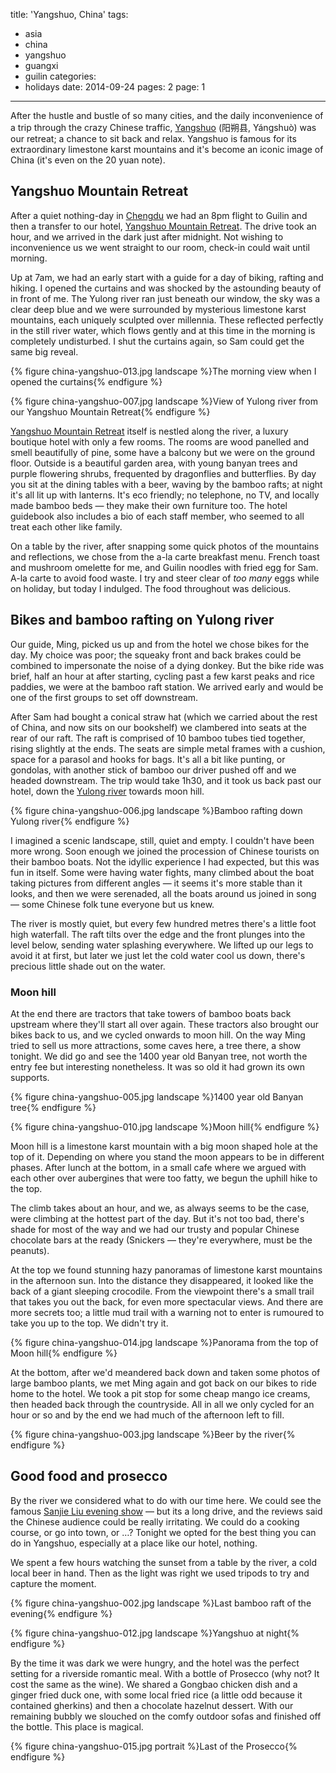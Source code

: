 title: 'Yangshuo, China'
tags:
  - asia
  - china
  - yangshuo
  - guangxi
  - guilin
categories:
  - holidays
date: 2014-09-24
pages: 2
page: 1
---

After the hustle and bustle of so many cities, and the daily inconvenience of a trip through the crazy Chinese traffic, [Yangshuo](http://en.wikipedia.org/wiki/Yangshuo_County) (阳朔县, Yángshuò) was our retreat; a chance to sit back and relax. Yangshuo is famous for its extraordinary limestone karst mountains and it's become an iconic image of China (it's even on the 20 yuan note).

## Yangshuo Mountain Retreat

After a quiet nothing-day in [Chengdu](/2014/09/chengdu-china/) we had an 8pm flight to Guilin and then a transfer to our hotel, [Yangshuo Mountain Retreat](http://www.tripadvisor.co.uk/Hotel_Review-g303712-d633606-Reviews-Yangshuo_Mountain_Retreat-Yangshuo_County_Guangxi_Zhuang.html). The drive took an hour, and we arrived in the dark just after midnight. Not wishing to inconvenience us we went straight to our room, check-in could wait until morning.

Up at 7am, we had an early start with a guide for a day of biking, rafting and hiking. I opened the curtains and was shocked by the astounding beauty of in front of me. The Yulong river ran just beneath our window, the sky was a clear deep blue and we were surrounded by mysterious limestone karst mountains, each uniquely sculpted over millennia. These reflected perfectly in the still river water, which flows gently and at this time in the morning is completely undisturbed. I shut the curtains again, so Sam could get the same big reveal.

{% figure china-yangshuo-013.jpg landscape %}The morning view when I opened the curtains{% endfigure %}

{% figure china-yangshuo-007.jpg landscape %}View of Yulong river from our Yangshuo Mountain Retreat{% endfigure %}

[Yangshuo Mountain Retreat](http://www.yangshuomountainretreat.com/) itself is nestled along the river, a luxury boutique hotel with only a few rooms. The rooms are wood panelled and smell beautifully of pine, some have a balcony but we were on the ground floor. Outside is a beautiful garden area, with young banyan trees and purple flowering shrubs, frequented by dragonflies and butterflies. By day you sit at the dining tables with a beer, waving by the bamboo rafts; at night it's all lit up with lanterns. It's eco friendly; no telephone, no TV, and locally made bamboo beds — they make their own furniture too. The hotel guidebook also includes a bio of each staff member, who seemed to all treat each other like family.

On a table by the river, after snapping some quick photos of the mountains and reflections, we chose from the a-la carte breakfast menu. French toast and mushroom omelette for me, and Guilin noodles with fried egg for Sam. A-la carte to avoid food waste. I try and steer clear of _too many_ eggs while on holiday, but today I indulged. The food throughout was delicious.

## Bikes and bamboo rafting on Yulong river

Our guide, Ming, picked us up and from the hotel we chose bikes for the day. My choice was poor; the squeaky front and back brakes could be combined to impersonate the noise of a dying donkey. But the bike ride was brief, half an hour at after starting, cycling past a few karst peaks and rice paddies, we were at the bamboo raft station. We arrived early and would be one of the first groups to set off downstream.

After Sam had bought a conical straw hat (which we carried about the rest of China, and now sits on our bookshelf) we clambered into seats at the rear of our raft. The raft is comprised of 10 bamboo tubes tied together, rising slightly at the ends. The seats are simple metal frames with a cushion, space for a parasol and hooks for bags. It's all a bit like punting, or gondolas, with another stick of bamboo our driver pushed off and we headed downstream. The trip would take 1h30, and it took us back past our hotel, down the [Yulong river](http://en.wikipedia.org/wiki/Yulong_River) towards moon hill.

{% figure china-yangshuo-006.jpg landscape %}Bamboo rafting down Yulong river{% endfigure %}

I imagined a scenic landscape, still, quiet and empty. I couldn't have been more wrong. Soon enough we joined the procession of Chinese tourists on their bamboo boats. Not the idyllic experience I had expected, but this was fun in itself. Some were having water fights, many climbed about the boat taking pictures from different angles — it seems it's more stable than it looks, and then we were serenaded, all the boats around us joined in song — some Chinese folk tune everyone but us knew.

The river is mostly quiet, but every few hundred metres there's a little foot high waterfall. The raft tilts over the edge and the front plunges into the level below, sending water splashing everywhere. We lifted up our legs to avoid it at first, but later we just let the cold water cool us down, there's precious little shade out on the water.

### Moon hill

At the end there are tractors that take towers of bamboo boats back upstream where they'll start all over again. These tractors also brought our bikes back to us, and we cycled onwards to moon hill. On the way Ming tried to sell us more attractions, some caves here, a tree there, a show tonight. We did go and see the 1400 year old Banyan tree, not worth the entry fee but interesting nonetheless. It was so old it had grown its own supports.

{% figure china-yangshuo-005.jpg landscape %}1400 year old Banyan tree{% endfigure %}

{% figure china-yangshuo-010.jpg landscape %}Moon hill{% endfigure %}

Moon hill is a limestone karst mountain with a big moon shaped hole at the top of it. Depending on where you stand the moon appears to be in different phases. After lunch at the bottom, in a small cafe where we argued with each other over aubergines that were too fatty, we begun the uphill hike to the top.

The climb takes about an hour, and we, as always seems to be the case, were climbing at the hottest part of the day. But it's not too bad, there's shade for most of the way and we had our trusty and popular Chinese chocolate bars at the ready (Snickers — they're everywhere, must be the peanuts).

At the top we found stunning hazy panoramas of limestone karst mountains in the afternoon sun. Into the distance they disappeared, it looked like the back of a giant sleeping crocodile. From the viewpoint there's a small trail that takes you out the back, for even more spectacular views. And there are more secrets too; a little mud trail with a warning not to enter is rumoured to take you up to the top. We didn't try it.

{% figure china-yangshuo-014.jpg landscape %}Panorama from the top of Moon hill{% endfigure %}

At the bottom, after we'd meandered back down and taken some photos of large bamboo plants, we met Ming again and got back on our bikes to ride home to the hotel. We took a pit stop for some cheap mango ice creams, then headed back through the countryside. All in all we only cycled for an hour or so and by the end we had much of the afternoon left to fill.

{% figure china-yangshuo-003.jpg landscape %}Beer by the river{% endfigure %}

## Good food and prosecco

By the river we considered what to do with our time here. We could see the famous [Sanjie Liu evening show](http://www.tripadvisor.co.uk/Attraction_Review-g303712-d1741379-Reviews-Impression_Sanjie_Liu_Evening_Showtime-Yangshuo_County_Guangxi_Zhuang.html) — but its a long drive, and the reviews said the Chinese audience could be really irritating. We could do a cooking course, or go into town, or …? Tonight we opted for the best thing you can do in Yangshuo, especially at a place like our hotel, nothing.

We spent a few hours watching the sunset from a table by the river, a cold local beer in hand. Then as the light was right we used tripods to try and capture the moment.

{% figure china-yangshuo-002.jpg landscape %}Last bamboo raft of the evening{% endfigure %}

{% figure china-yangshuo-012.jpg landscape %}Yangshuo at night{% endfigure %}

By the time it was dark we were hungry, and the hotel was the perfect setting for a riverside romantic meal. With a bottle of Prosecco (why not? It cost the same as the wine). We shared a Gongbao chicken dish and a ginger fried duck one, with some local fried rice (a little odd because it contained gherkins) and then a chocolate hazelnut dessert. With our remaining bubbly we slouched on the comfy outdoor sofas and finished off the bottle. This place is magical.

{% figure china-yangshuo-015.jpg portrait %}Last of the Prosecco{% endfigure %}
